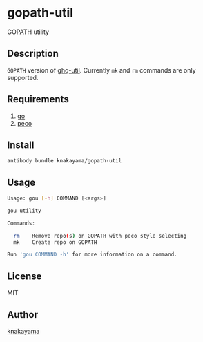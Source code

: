 gopath-util
===========

GOPATH utility

## Description

`GOPATH` version of [ghq-util](https://github.com/knakayama/ghq-util). Currently `mk` and `rm` commands are only supported.

## Requirements

1. [go](https://golang.org/)
1. [peco](https://github.com/peco/peco)

## Install

```zsh
antibody bundle knakayama/gopath-util
```

## Usage

```bash
Usage: gou [-h] COMMAND [<args>]

gou utility

Commands:

  rm    Remove repo(s) on GOPATH with peco style selecting
  mk    Create repo on GOPATH

Run 'gou COMMAND -h' for more information on a command.
```

## License

MIT

## Author

[knakayama](https://github.com/knakayama)
